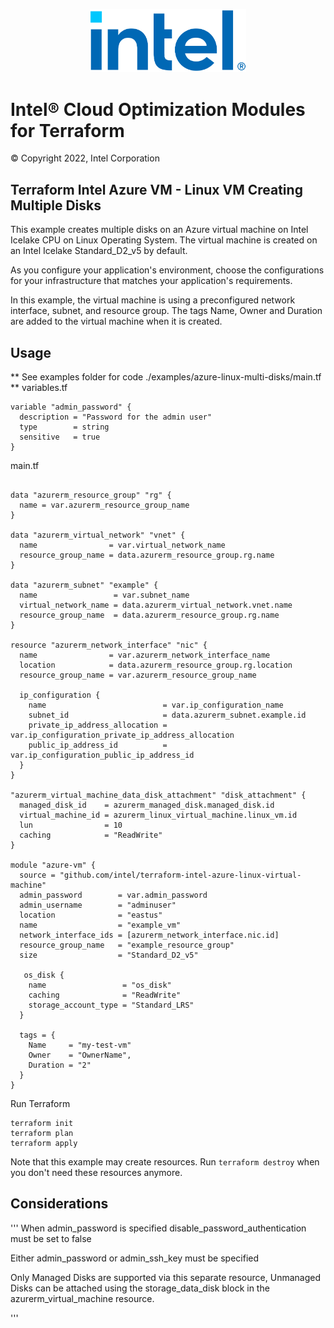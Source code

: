 
<p align="center">
  <img src="./images/logo-classicblue-800px.png" alt="Intel Logo" width="250"/>
</p>

# Intel® Cloud Optimization Modules for Terraform

© Copyright 2022, Intel Corporation

## Terraform Intel Azure VM - Linux VM Creating Multiple Disks

This example creates multiple disks on an Azure virtual machine on Intel Icelake CPU on Linux Operating System. The virtual machine is created on an Intel Icelake Standard_D2_v5 by default.

As you configure your application's environment, choose the configurations for your infrastructure that matches your application's requirements.

In this example, the virtual machine is using a preconfigured network interface, subnet, and resource group. The tags Name, Owner and Duration are added to the virtual machine when it is created.

## Usage

** See examples folder for code ./examples/azure-linux-multi-disks/main.tf **
variables.tf
```hcl
variable "admin_password" {
  description = "Password for the admin user"
  type        = string
  sensitive   = true
}

```
main.tf
```hcl

data "azurerm_resource_group" "rg" {
  name = var.azurerm_resource_group_name
}

data "azurerm_virtual_network" "vnet" {
  name                = var.virtual_network_name
  resource_group_name = data.azurerm_resource_group.rg.name
}

data "azurerm_subnet" "example" {
  name                 = var.subnet_name
  virtual_network_name = data.azurerm_virtual_network.vnet.name
  resource_group_name  = data.azurerm_resource_group.rg.name
}

resource "azurerm_network_interface" "nic" {
  name                = var.azurerm_network_interface_name
  location            = data.azurerm_resource_group.rg.location
  resource_group_name = var.azurerm_resource_group_name

  ip_configuration {
    name                          = var.ip_configuration_name
    subnet_id                     = data.azurerm_subnet.example.id
    private_ip_address_allocation = var.ip_configuration_private_ip_address_allocation
    public_ip_address_id          = var.ip_configuration_public_ip_address_id
  }
}

"azurerm_virtual_machine_data_disk_attachment" "disk_attachment" {
  managed_disk_id    = azurerm_managed_disk.managed_disk.id
  virtual_machine_id = azurerm_linux_virtual_machine.linux_vm.id
  lun                = 10
  caching            = "ReadWrite"
}

module "azure-vm" {
  source = "github.com/intel/terraform-intel-azure-linux-virtual-machine"
  admin_password        = var.admin_password
  admin_username        = "adminuser"
  location              = "eastus"
  name                  = "example_vm"
  network_interface_ids = [azurerm_network_interface.nic.id]
  resource_group_name   = "example_resource_group"
  size                  = "Standard_D2_v5"

   os_disk {
    name                 = "os_disk"
    caching              = "ReadWrite"
    storage_account_type = "Standard_LRS"
  }

  tags = {
    Name     = "my-test-vm"
    Owner    = "OwnerName",
    Duration = "2"
  }
}
```

Run Terraform

```hcl
terraform init  
terraform plan
terraform apply

```

Note that this example may create resources. Run `terraform destroy` when you don't need these resources anymore.

## Considerations  

'''
When admin_password is specified disable_password_authentication must be set to false

Either admin_password or admin_ssh_key must be specified

Only Managed Disks are supported via this separate resource, Unmanaged Disks can be attached using the storage_data_disk block in the azurerm_virtual_machine resource.


'''